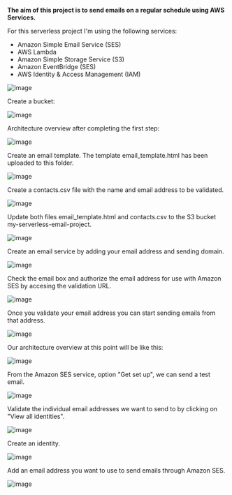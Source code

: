 <strong> The aim of this project is to send emails on a regular schedule using AWS Services. </strong>

For this serverless project I'm using the following services:
- Amazon Simple Email Service (SES)
- AWS Lambda
- Amazon Simple Storage Service (S3)
- Amazon EventBridge (SES)
- AWS Identity & Access Management (IAM)

![image](https://github.com/MyC1oudRepo/Repository/assets/151183434/e77871c7-38c7-44a2-9a9e-1716bd4cb812)


Create a bucket:

![image](https://github.com/MyC1oudRepo/Repository/assets/151183434/de7bf8b3-e97c-4025-bf65-b4e176685ca9)


Architecture overview after completing the first step:

![image](https://github.com/MyC1oudRepo/Repository/assets/151183434/8eb5bd68-0b82-4aa4-99f4-50897f1c9888)


Create an email template. The template email_template.html has been uploaded to this folder.

![image](https://github.com/MyC1oudRepo/Repository/assets/151183434/56b34a12-a47e-4837-9b83-72a7f5f5060c)


Create a contacts.csv file with the name and email address to be validated.

![image](https://github.com/MyC1oudRepo/Repository/assets/151183434/8e3a2ee6-fc12-4034-921f-6632d98a164b)


Update both files email_template.html and contacts.csv to the S3 bucket my-serverless-email-project.

![image](https://github.com/MyC1oudRepo/Repository/assets/151183434/5dfbecc4-4cfc-4f7f-8b50-b0bb7d7f94bf)


Create an email service by adding your email address and sending domain.

![image](https://github.com/MyC1oudRepo/Repository/assets/151183434/dd39cca7-5454-4a9d-bc8b-01cbac6cb9df)


Check the email box and authorize the email address for use with Amazon SES by accesing the validation URL.

![image](https://github.com/MyC1oudRepo/Repository/assets/151183434/af23c610-8c07-471f-8e70-e6eaf9dcd9ae)


Once you validate your email address you can start sending emails from that address. 

![image](https://github.com/MyC1oudRepo/Repository/assets/151183434/08e78764-1199-46bf-a0b0-1e4f5c42bdfc)


Our architecture overview at this point will be like this:

![image](https://github.com/MyC1oudRepo/Repository/assets/151183434/12570310-f642-4ac8-978d-5410e23b1a01)


From the Amazon SES service, option "Get set up", we can send a test email.

![image](https://github.com/MyC1oudRepo/Repository/assets/151183434/6b0c51b4-cb6d-45fd-813e-f6f135bdc3f0)


Validate the individual email addresses we want to send to by clicking on "View all identities".

![image](https://github.com/MyC1oudRepo/Repository/assets/151183434/63dbd703-711f-44b0-8af8-67ed6bd80714)


Create an identity.

![image](https://github.com/MyC1oudRepo/Repository/assets/151183434/aaf1aef0-3d5b-4abe-af11-bf2f43f2a108)


Add an email address you want to use to send emails through Amazon SES.

![image](https://github.com/MyC1oudRepo/Repository/assets/151183434/d6faa679-666f-4575-8db9-bc8d10841c9a)



